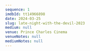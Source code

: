 ```yaml
---
sequence: 1
imdbId: tt14966898
date: 2024-03-25
slug: late-night-with-the-devil-2023
medium: null
venue: Prince Charles Cinema
venueNotes: null
mediumNotes: null
---
```


